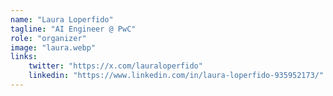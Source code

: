 ```yaml
---
name: "Laura Loperfido"
tagline: "AI Engineer @ PwC"
role: "organizer"
image: "laura.webp"
links:
    twitter: "https://x.com/lauraloperfido"
    linkedin: "https://www.linkedin.com/in/laura-loperfido-935952173/"
---
```


